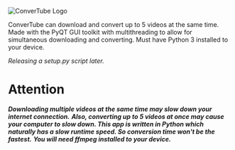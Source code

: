![ConverTube Logo](https://github.com/sketchyboi14/ConverTube/blob/master/assets/ConverTube_Logo.png)

ConverTube can download and convert up to 5 videos at the same time. Made with the PyQT GUI toolkit with multithreading to allow for simultaneous downloading and converting. Must have Python 3 installed to your device.

*Releasing a setup.py script later.*


# Attention
***Downloading multiple videos at the same time may slow down your internet connection.***
***Also, converting up to 5 videos at once may cause your computer to slow down. This app is written in Python which naturally has a slow runtime speed. So conversion time won't be the fastest.***
***You will need ffmpeg installed to your device.***

